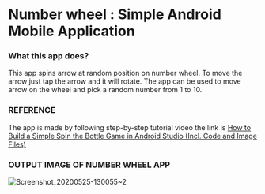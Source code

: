 # Number wheel : Simple Android Mobile Application

### What this app does?
This app spins arrow at random position on number wheel. 
To move the arrow just tap the arrow and it will rotate.
The app can be used to move arrow on the wheel and pick a random number from 1 to 10. <br>

### REFERENCE
The app is made by following step-by-step tutorial video the link is [How to Build a Simple Spin the Bottle Game in Android Studio (Incl. Code and Image Files)](https://www.youtube.com/watch?v=bqgseI9pHwE&list=PLrnPJCHvNZuDzT1ggoW-gMHRwLf2vmkuT)


### OUTPUT IMAGE OF NUMBER WHEEL APP
![Screenshot_20200525-130055~2](https://user-images.githubusercontent.com/63490144/82791133-d84fb800-9e8a-11ea-92eb-2dd3de05c875.png)
